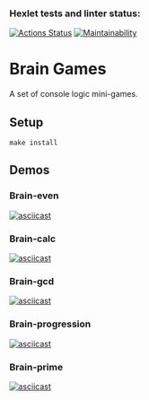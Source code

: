 ### Hexlet tests and linter status:
[![Actions Status](https://github.com/Pavel-Kr/frontend-project-44/actions/workflows/hexlet-check.yml/badge.svg)](https://github.com/Pavel-Kr/frontend-project-44/actions)
[![Maintainability](https://api.codeclimate.com/v1/badges/6c04b7944143ca547bf0/maintainability)](https://codeclimate.com/github/Pavel-Kr/frontend-project-44/maintainability)

# Brain Games

A set of console logic mini-games.

## Setup

`make install`

## Demos

### Brain-even
[![asciicast](https://asciinema.org/a/79XN8vPkWyrg9vYtfI29ZpViE.svg)](https://asciinema.org/a/79XN8vPkWyrg9vYtfI29ZpViE)

### Brain-calc
[![asciicast](https://asciinema.org/a/dGwBfLuasE3xIlM9KG0nnwmGE.svg)](https://asciinema.org/a/dGwBfLuasE3xIlM9KG0nnwmGE)

### Brain-gcd
[![asciicast](https://asciinema.org/a/CZrIEEM4FRnMWUjpG2pi8PoUW.svg)](https://asciinema.org/a/CZrIEEM4FRnMWUjpG2pi8PoUW)

### Brain-progression
[![asciicast](https://asciinema.org/a/PpLWRAt9EvpN3XC6CdTXvpVr0.svg)](https://asciinema.org/a/PpLWRAt9EvpN3XC6CdTXvpVr0)

### Brain-prime
[![asciicast](https://asciinema.org/a/YrhyE4j5Uy6kcacNjxITr1JGV.svg)](https://asciinema.org/a/YrhyE4j5Uy6kcacNjxITr1JGV)